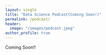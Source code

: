 ```yaml
---
layout: single
title: "Data Science Podcast(Coming Soon!)"
permalink: /podcast/
header:
  image: "/images/podcast.jpeg"
author_profile: true
---
```


Coming Soon!!
